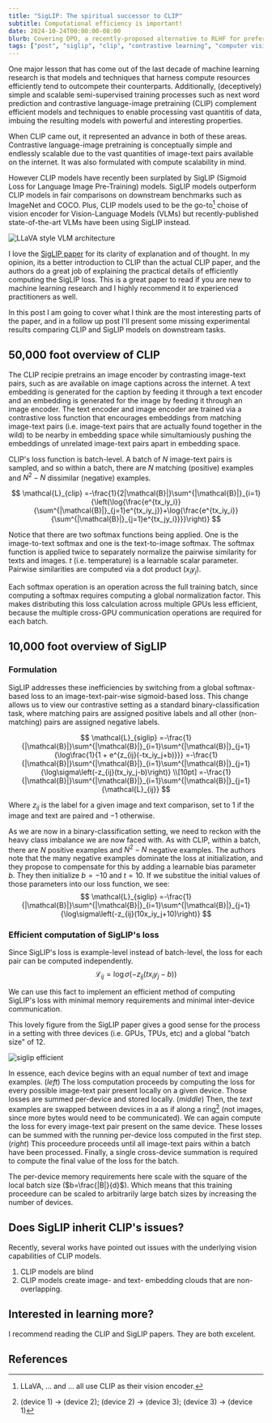 ```yaml
---
title: "SigLIP: The spiritual successor to CLIP"
subtitle: Computational efficiency is important!
date: 2024-10-24T00:00:00-08:00
blurb: Covering DPO, a recently-proposed alternative to RLHF for preference tuning.
tags: ["post", "siglip", "clip", "contrastive learning", "computer vision", "cv"]
---
```


One major lesson that has come out of the last decade of machine learning research is that models and techniques that harness compute resources efficiently tend to outcompete their counterparts. Additionally, (deceptively) simple and scalable semi-supervised training processes such as next word prediction and contrastive language-image pretraining (CLIP) complement efficient models and techniques to enable processing vast quantitis of data, imbuing the resulting models with powerful and interesting properties.

When CLIP came out, it represented an advance in both of these areas. Contrastive language-image pretraining is conceptually simple and endlessly scalable due to the vast quantities of image-text pairs available on the internet. It was also formulated with compute scalability in mind.

However CLIP models have recently been surplated by SigLIP (Sigmoid Loss for Language Image Pre-Training) models. SigLIP models outperform CLIP models in fair comparisons on downstream benchmarks such as ImageNet and COCO. Plus, CLIP models used to be the go-to[^vlms-with-clip] choise of vision encoder for Vision-Language Models (VLMs) but recently-published state-of-the-art VLMs have been using SigLIP instead.

![LLaVA style VLM architecture](/assets/img/vlm-arch.png)

[^vlms-with-clip]: LLaVA, ... and ... all use CLIP as their vision encoder.

I love the [SigLIP paper](https://arxiv.org/pdf/2303.15343) for its clarity of explanation and of thought. In my opinion, its a better introduction to CLIP than the actual CLIP paper, and the authors do a great job of explaining the practical details of efficiently computing the SigLIP loss. This is a great paper to read if you are new to machine learning research and I highly recommend it to experienced practitioners as well.

In this post I am going to cover what I think are the most interesting parts of the paper, and in a follow up post I'll present some missing experimental results comparing CLIP and SigLIP models on downstream tasks.

## 50,000 foot overview of CLIP
The CLIP recipie pretrains an image encoder by contrasting image-text pairs, such as are available on image captions across the internet. A text embedding is generated for the caption by feeding it through a text encoder and an embedding is generated for the image by feeding it through an image encoder. The text encoder and image encoder are trained via a contrastive loss function that encourages embeddings from matching image-text pairs (i.e. image-text pairs that are actually found together in the wild) to be nearby in embedding space while simultamiously pushing the embeddings of unrelated image-text pairs apart in embedding space.

CLIP's loss function is batch-level. A batch of $N$ image-text pairs is sampled, and so within a batch, there are $N$ matching (positive) examples and $N^2-N$ dissimilar (negative) examples.

$$
\mathcal{L}_{clip}
=-\frac{1}{2|\mathcal{B}|}\sum^{|\mathcal{B}|}_{i=1}{\left(\log{\frac{e^{tx_iy_i}}{\sum^{|\mathcal{B}|}_{j=1}e^{tx_iy_j}}+\log{\frac{e^{tx_iy_i}}{\sum^{|\mathcal{B}|}_{j=1}e^{tx_jy_i}}}}\right)}
$$

Notice that there are two softmax functions being applied. One is the image-to-text softmax and one is the text-to-image softmax. The softmax function is applied twice to separately normalize the pairwise similarity for texts and images. $t$ (i.e. temperature) is a learnable scalar parameter. Pairwise similarities are computed via a dot product ($x_iy_j$).

Each softmax operation is an operation across the full training batch, since computing a softmax requires computing a global normalization factor. This makes distributing this loss calculation across multiple GPUs less efficient, because the multiple cross-GPU communication operations are required for each batch.

<!--TODO: Discuss how CLIP loss is computed in practical/device terms -->

## 10,000 foot overview of SigLIP

### Formulation
SigLIP addresses these inefficiencies by switching from a global softmax-based loss to an image-text-pair-wise sigmoid-based loss. This change allows us to view our contrastive setting as a standard binary-classification task, where matching pairs are assigned positive labels and all other (non-matching) pairs are assigned negative labels.

<!--TODO: Correct dot products between x_i and y_j. Bold to make them appear as vectors -->

$$
\mathcal{L}_{siglip}
=-\frac{1}{|\mathcal{B}|}\sum^{|\mathcal{B}|}_{i=1}\sum^{|\mathcal{B}|}_{j=1}{\log\frac{1}{1 + e^{z_{ij}(-tx_iy_j+b)}}}
=-\frac{1}{|\mathcal{B}|}\sum^{|\mathcal{B}|}_{i=1}\sum^{|\mathcal{B}|}_{j=1}{\log\sigma\left(-z_{ij}(tx_iy_j-b)\right)}  \\[10pt]
=-\frac{1}{|\mathcal{B}|}\sum^{|\mathcal{B}|}_{i=1}\sum^{|\mathcal{B}|}_{j=1}{\mathcal{L}_{ij}}
$$

Where $z_{ij}$ is the label for a given image and text comparison, set to $1$ if the image and text are paired and $-1$ otherwise.

As we are now in a binary-classification setting, we need to reckon with the heavy class imbalance we are now faced with. As with CLIP, within a batch, there are $N$ positive examples and $N^2-N$ negative examples. The authors note that the many negative examples dominate the loss at initialization, and they propose to compensate for this by adding a learnable bias parameter $b$. They then initialize $b=-10$ and $t=10$. If we substitue the initial values of those parameters into our loss function, we see:
$$
\mathcal{L}_{siglip}
=-\frac{1}{|\mathcal{B}|}\sum^{|\mathcal{B}|}_{i=1}\sum^{|\mathcal{B}|}_{j=1}{\log\sigma\left(-z_{ij}(10x_iy_j+10)\right)}
$$

### Efficient computation of SigLIP's loss

Since SigLIP's loss is example-level instead of batch-level, the loss for each pair can be computed independently.
$$
\mathcal{L}_{ij}
=\log\sigma\left(-z_{ij}(tx_iy_j-b)\right)
$$

We can use this fact to implement an efficient method of computing SigLIP's loss with minimal memory requirements and minimal inter-device communication.

This lovely figure from the SigLIP paper gives a good sense for the process in a setting with three devices (i.e. GPUs, TPUs, etc) and a global "batch size" of 12.

<!-- <figure class="fullwidth"> -->
![siglip efficient](/assets/img/siglip-efficient.png)
<!-- </figure> -->

In essence, each device begins  with an equal number of text and image examples. (_left_) The loss computation proceeds by computing the loss for every possible image-text pair present locally on a given device. Those losses are summed per-device and stored locally. (_middle_) Then, the *text* examples are swapped between devices in a as if along a ring[^ring] (not images, since more bytes would need to be communicated). We can again compute the loss for every image-text pair present on the same device. These losses can be summed with the running per-device loss computed in the first step. (_right_) This proceedure proceeds until all image-text pairs within a batch have been processed. Finally, a single cross-device summation is required to compute the final value of the loss for the batch.

The per-device memory requirements here scale with the square of the local batch size ($b=\frac{|B|}{d}$). Which means that this training proceedure can be scaled to arbitrarily large batch sizes by increasing the number of devices.

[^ring]: (device 1) -> (device 2); (device 2) -> (device 3); (device 3) -> (device 1)


## Does SigLIP inherit CLIP's issues?
Recently, several works have pointed out issues with the underlying vision capabilities of CLIP models.
1. CLIP models are blind
2. CLIP models create image- and text- embedding clouds that are non-overlapping.

## Interested in learning more?
I recommend reading the CLIP and SigLIP papers. They are both excelent.

## References